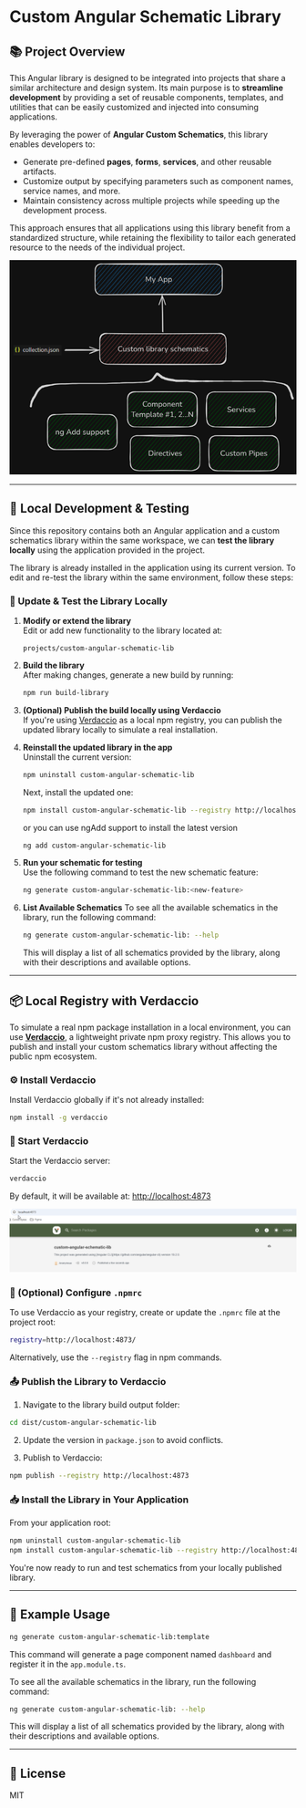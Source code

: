 # Custom Angular Schematic Library

## 📚 Project Overview

This Angular library is designed to be integrated into projects that share a similar architecture and design system. Its main purpose is to **streamline development** by providing a set of reusable components, templates, and utilities that can be easily customized and injected into consuming applications.

By leveraging the power of **Angular Custom Schematics**, this library enables developers to:

- Generate pre-defined **pages**, **forms**, **services**, and other reusable artifacts.
- Customize output by specifying parameters such as component names, service names, and more.
- Maintain consistency across multiple projects while speeding up the development process.

This approach ensures that all applications using this library benefit from a standardized structure, while retaining the flexibility to tailor each generated resource to the needs of the individual project.

![Custom schematics lib diagram](src/assets/images/diagram.png)

---

## 🧪 Local Development & Testing

Since this repository contains both an Angular application and a custom schematics library within the same workspace, we can **test the library locally** using the application provided in the project.

The library is already installed in the application using its current version. To edit and re-test the library within the same environment, follow these steps:

### 🔄 Update & Test the Library Locally

1. **Modify or extend the library**  
   Edit or add new functionality to the library located at:  
   ```
   projects/custom-angular-schematic-lib
   ```

2. **Build the library**  
   After making changes, generate a new build by running:
   ```bash
   npm run build-library
   ```

3. **(Optional) Publish the build locally using Verdaccio**  
   If you're using [Verdaccio](https://verdaccio.org/) as a local npm registry, you can publish the updated library locally to simulate a real installation.

4. **Reinstall the updated library in the app**  
   Uninstall the current version:
   ```bash
   npm uninstall custom-angular-schematic-lib
   ```
   Next, install the updated one:
   ```bash
   npm install custom-angular-schematic-lib --registry http://localhost:4873
   ```
   or you can use ngAdd support to install the latest version
   ```bash
   ng add custom-angular-schematic-lib
   ```

5. **Run your schematic for testing**  
   Use the following command to test the new schematic feature:
   ```bash
   ng generate custom-angular-schematic-lib:<new-feature>
   ```
6. **List Available Schematics** 
    To see all the available schematics in the library, run the following command:

    ```bash
    ng generate custom-angular-schematic-lib: --help
    ```

    This will display a list of all schematics provided by the library, along with their descriptions and available options.

---

## 📦 Local Registry with Verdaccio

To simulate a real npm package installation in a local environment, you can use **[Verdaccio](https://verdaccio.org/)**, a lightweight private npm proxy registry. This allows you to publish and install your custom schematics library without affecting the public npm ecosystem.

### ⚙️ Install Verdaccio

Install Verdaccio globally if it's not already installed:

```bash
npm install -g verdaccio
```

### 🚀 Start Verdaccio

Start the Verdaccio server:

```bash
verdaccio
```

By default, it will be available at: [http://localhost:4873](http://localhost:4873)

![Verdaccio in the browser](src/assets/images/verdaccio.png)

### 🔐 (Optional) Configure `.npmrc`

To use Verdaccio as your registry, create or update the `.npmrc` file at the project root:

```bash
registry=http://localhost:4873/
```

Alternatively, use the `--registry` flag in npm commands.

### 📤 Publish the Library to Verdaccio

1. Navigate to the library build output folder:

```bash
cd dist/custom-angular-schematic-lib
```

2. Update the version in `package.json` to avoid conflicts.

3. Publish to Verdaccio:

```bash
npm publish --registry http://localhost:4873
```

### 📥 Install the Library in Your Application

From your application root:

```bash
npm uninstall custom-angular-schematic-lib
npm install custom-angular-schematic-lib --registry http://localhost:4873
```

You're now ready to run and test schematics from your locally published library.

---

## 🚀 Example Usage

```bash
ng generate custom-angular-schematic-lib:template
```

This command will generate a page component named `dashboard` and register it in the `app.module.ts`.

To see all the available schematics in the library, run the following command:

```bash
ng generate custom-angular-schematic-lib: --help
```

This will display a list of all schematics provided by the library, along with their descriptions and available options.

---

## 📎 License

MIT
